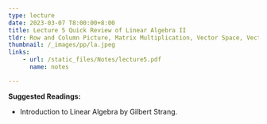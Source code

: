 ```yaml
---
type: lecture
date: 2023-03-07 T8:00:00+8:00
title: Lecture 5 Quick Review of Linear Algebra II
tldr: Row and Column Picture, Matrix Multiplication, Vector Space, Vector and Matrix Norm and SVD
thumbnail: /_images/pp/la.jpeg
links: 
    - url: /static_files/Notes/lecture5.pdf
      name: notes

---
```

**Suggested Readings:**

- Introduction to Linear Algebra by Gilbert Strang.



